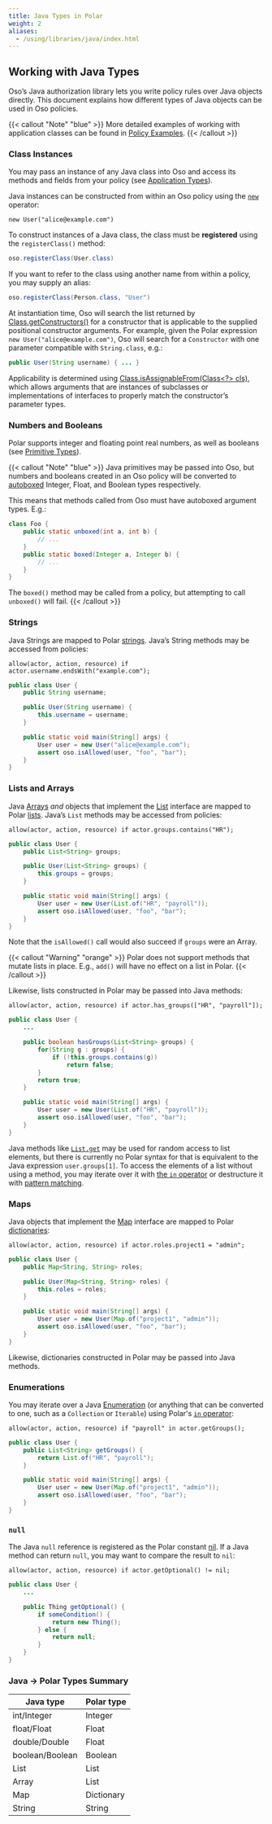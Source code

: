```yaml
---
title: Java Types in Polar
weight: 2
aliases:
  - /using/libraries/java/index.html
---
```


## Working with Java Types

Oso’s Java authorization library lets you write policy rules over Java objects
directly. This document explains how different types of Java objects can be
used in Oso policies.

{{< callout "Note" "blue" >}}
More detailed examples of working with application classes can be found in
[Policy Examples](learn/examples).
{{< /callout >}}

### Class Instances

You may pass an instance of any Java class into Oso and access its methods and
fields from your policy (see [Application
Types](learn/policies/application-types)).

Java instances can be constructed from within an Oso policy using the
[`new`](polar-syntax#new) operator:

```polar
new User("alice@example.com")
```

To construct instances of a Java class, the class must be **registered** using
the `registerClass()` method:

```java
oso.registerClass(User.class)
```

If you want to refer to the class using another name from within a policy, you
may supply an alias:

```java
oso.registerClass(Person.class, "User")
```

At instantiation time, Oso will search the list returned by
[Class.getConstructors()](<https://docs.oracle.com/javase/10/docs/api/java/lang/Class.html#getConstructors()>)
for a constructor that is applicable to the supplied positional constructor
arguments. For example, given the Polar expression `new User("alice@example.com")`, Oso will search for a `Constructor` with one
parameter compatible with `String.class`, e.g.:

```java
public User(String username) { ... }
```

Applicability is determined using [Class.isAssignableFrom(Class<?>
cls)](<https://docs.oracle.com/javase/10/docs/api/java/lang/Class.html#isAssignableFrom(java.lang.Class)>),
which allows arguments that are instances of subclasses or implementations of
interfaces to properly match the constructor’s parameter types.

### Numbers and Booleans

Polar supports integer and floating point real numbers, as well as booleans
(see [Primitive Types](polar-syntax#primitive-types)).

{{< callout "Note" "blue" >}}
Java primitives may be passed into Oso, but numbers and booleans created in
an Oso policy will be converted to
[autoboxed](https://docs.oracle.com/javase/tutorial/java/data/autoboxing.html)
Integer, Float, and Boolean types respectively.

This means that methods called from Oso must have autoboxed argument types.
E.g.:

```java
class Foo {
    public static unboxed(int a, int b) {
        // ...
    }
    public static boxed(Integer a, Integer b) {
        // ...
    }
}
```

The `boxed()` method may be called from a policy, but attempting to call
`unboxed()` will fail.
{{< /callout >}}

### Strings

Java Strings are mapped to Polar [strings](polar-syntax#strings). Java’s String
methods may be accessed from policies:

```polar
allow(actor, action, resource) if actor.username.endsWith("example.com");
```

```java
public class User {
    public String username;

    public User(String username) {
        this.username = username;
    }

    public static void main(String[] args) {
        User user = new User("alice@example.com");
        assert oso.isAllowed(user, "foo", "bar");
    }
}
```

### Lists and Arrays

Java
[Arrays](https://docs.oracle.com/javase/tutorial/java/nutsandbolts/arrays.html)
_and_ objects that implement the
[List](https://docs.oracle.com/javase/10/docs/api/java/util/List.html)
interface are mapped to Polar [lists](polar-syntax#lists). Java’s `List`
methods may be accessed from policies:

```polar
allow(actor, action, resource) if actor.groups.contains("HR");
```

```java
public class User {
    public List<String> groups;

    public User(List<String> groups) {
        this.groups = groups;
    }

    public static void main(String[] args) {
        User user = new User(List.of("HR", "payroll"));
        assert oso.isAllowed(user, "foo", "bar");
    }
}
```

Note that the `isAllowed()` call would also succeed if `groups` were an Array.

{{< callout "Warning" "orange" >}}
Polar does not support methods that mutate lists in place. E.g., `add()` will
have no effect on a list in Polar.
{{< /callout >}}

Likewise, lists constructed in Polar may be passed into Java methods:

```polar
allow(actor, action, resource) if actor.has_groups(["HR", "payroll"]);
```

```java
public class User {
    ...

    public boolean hasGroups(List<String> groups) {
        for(String g : groups) {
            if (!this.groups.contains(g))
                return false;
        }
        return true;
    }

    public static void main(String[] args) {
        User user = new User(List.of("HR", "payroll"));
        assert oso.isAllowed(user, "foo", "bar");
    }
}
```

Java methods like
[`List.get`](<https://docs.oracle.com/javase/10/docs/api/java/util/List.html#get(int)>)
may be used for random access to list elements, but there is currently no Polar
syntax for that is equivalent to the Java expression `user.groups[1]`. To
access the elements of a list without using a method, you may iterate over it
with [the `in` operator](polar-syntax#in-list-membership) or destructure it
with [pattern matching](polar-syntax#patterns-and-matching).

### Maps

Java objects that implement the
[Map](https://docs.oracle.com/javase/10/docs/api/java/util/Map.html) interface
are mapped to Polar [dictionaries](polar-syntax#dictionaries):

```polar
allow(actor, action, resource) if actor.roles.project1 = "admin";
```

```java
public class User {
    public Map<String, String> roles;

    public User(Map<String, String> roles) {
        this.roles = roles;
    }

    public static void main(String[] args) {
        User user = new User(Map.of("project1", "admin"));
        assert oso.isAllowed(user, "foo", "bar");
    }
}
```

Likewise, dictionaries constructed in Polar may be passed into Java methods.

### Enumerations

You may iterate over a Java
[Enumeration](https://docs.oracle.com/javase/10/docs/api/java/util/Enumeration.html)
(or anything that can be converted to one, such as a `Collection` or
`Iterable`) using Polar's [`in` operator](polar-syntax#in-list-membership):

```polar
allow(actor, action, resource) if "payroll" in actor.getGroups();
```

```java
public class User {
    public List<String> getGroups() {
        return List.of("HR", "payroll");
    }

    public static void main(String[] args) {
        User user = new User(Map.of("project1", "admin"));
        assert oso.isAllowed(user, "foo", "bar");
    }
}
```

### `null`

The Java `null` reference is registered as the Polar constant
[nil](learn/policies/application-types#nil). If a Java method can return
`null`, you may want to compare the result to `nil`:

```polar
allow(actor, action, resource) if actor.getOptional() != nil;
```

```java
public class User {
    ...

    public Thing getOptional() {
        if someCondition() {
            return new Thing();
        } else {
            return null;
        }
    }
}
```

### Java → Polar Types Summary

| Java type       | Polar type |
| --------------- | ---------- |
| int/Integer     | Integer    |
| float/Float     | Float      |
| double/Double   | Float      |
| boolean/Boolean | Boolean    |
| List            | List       |
| Array           | List       |
| Map             | Dictionary |
| String          | String     |
